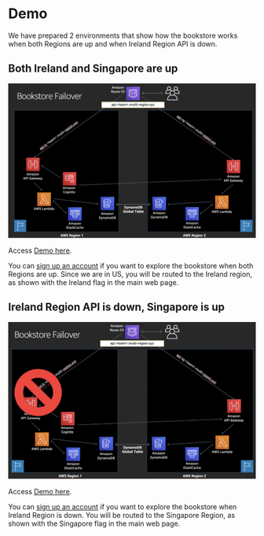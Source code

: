 # Demo

We have prepared 2 environments that show how the bookstore works when both Regions are up and when Ireland Region API is down.


## Both  Ireland and Singapore are up
![AA](../images/demo-1.png)

Access [Demo here](https://rivy.multi-region.xyz/). 

You can [sign up an account](https://rivy.multi-region.xyz/signup) if you want to explore the bookstore when both Regions are up.
Since we are in US, you will be routed to the Ireland region, as shown with the Ireland flag in the main web page.

## Ireland Region API is down, Singapore is up
![AA](../images/demo-2.png)

Access [Demo here](https://rivy2.multi-region.xyz/).

You can [sign up an account](https://rivy2.multi-region.xyz/signup) if you want to explore the bookstore when Ireland Region is down.
You will be routed to the Singapore Region, as shown with the Singapore flag in the main web page.


